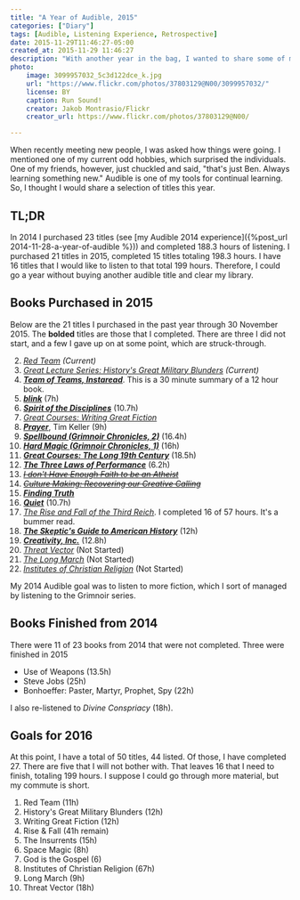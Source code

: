 ```yaml
---
title: "A Year of Audible, 2015"
categories: ["Diary"]
tags: [Audible, Listening Experience, Retrospective]
date: 2015-11-29T11:46:27-05:00
created_at: 2015-11-29 11:46:27
description: "With another year in the bag, I wanted to share some of my Audible listening for 2015."
photo:
    image: 3099957032_5c3d122dce_k.jpg
    url: "https://www.flickr.com/photos/37803129@N00/3099957032/"
    license: BY
    caption: Run Sound!
    creator: Jakob Montrasio/Flickr
    creator_url: https://www.flickr.com/photos/37803129@N00/

---
```


When recently meeting new people, I was asked how things were going. I mentioned one of my current odd hobbies, which surprised the individuals. One of my friends, however, just chuckled and said, "that's just Ben. Always learning something new." Audible is one of my tools for continual learning. So, I thought I would share a selection of titles this year.

<!--more-->

## TL;DR

In 2014 I purchased 23 titles (see [my Audible 2014 experience]({%post_url 2014-11-28-a-year-of-audible %})) and completed 188.3 hours of listening. I purchased 21 titles in 2015, completed 15 titles totaling 198.3 hours. I have 16 titles that I would like to listen to that total 199 hours. Therefore, I could go a year without buying another audible title and clear my library.

## Books Purchased in 2015

Below are the 21 titles I purchased in the past year through 30 November 2015. The **bolded** titles are those that I completed. There are three I did not start, and a few I gave up on at some point, which are struck-through.

2. *[Red Team](http://www.audible.com/pd/Business/Red-Team-Audiobook/B0178BAZZI/?tag=daushacommuni-20) (Current)*
5. *[Great Lecture Series: History's Great Military Blunders](http://www.audible.com/pd/History/Historys-Great-Military-Blunders-and-the-Lessons-They-Teach-Audiobook/B015983X2O/?tag=daushacommuni-20) (Current)*
1. ***[Team of Teams, Instaread](http://www.audible.com/pd/Business/Team-of-Teams-by-General-Stanley-McChrystal-Audiobook/B01168JENS/?tag=daushacommuni-20)***. This is a 30 minute summary of a 12 hour book.
3. ***[blink](http://www.audible.com/pd/Science-Technology/Blink-Audiobook/B002VAEK3K/?tag=daushacommuni-20)*** (7h)
4. ***[Spirit of the Disciplines](http://www.audible.com/pd/Religion-Spirituality/The-Spirit-of-the-Disciplines-Audiobook/B002VA3L94/?tag=daushacommuni-20)*** (10.7h)
6. *[Great Courses: Writing Great Fiction](http://www.audible.com/pd/Self-Development/Writing-Great-Fiction-Storytelling-Tips-and-Techniques-Audiobook/B00P026PZC/?tag=daushacommuni-20)*
7. ***[Prayer](http://www.audible.com/pd/Religion-Spirituality/Prayer-Audiobook/B00OSN2TLI/?tag=daushacommuni-20)***, Tim Keller (9h)
8. ***[Spellbound (Grimnoir Chronicles, 2)](http://www.audible.com/pd/Sci-Fi-Fantasy/Spellbound-Audiobook/B0078SJ8YG/?tag=daushacommuni-20)*** (16.4h)
9. ***[Hard Magic (Grimnoir Chronicles, 1)](http://www.audible.com/pd/Sci-Fi-Fantasy/Hard-Magic-Audiobook/B004XMIMHE/?tag=daushacommuni-20)*** (16h)
10. ***[Great Courses: The Long 19th Century](http://www.audible.com/pd/History/The-Long-19th-Century-European-History-from-1789-to-1917-Audiobook/B00DD54JR4/?tag=daushacommuni-20)*** (18.5h)
11. ***[The Three Laws of Performance](http://www.audible.com/pd/Business/The-Three-Laws-of-Performance-Audiobook/B002VA8M3Y/?tag=daushacommuni-20)*** (6.2h)
12. *[<s>I don't Have Enough Faith to be an Atheist</s>](http://www.audible.com/pd/Religion-Spirituality/I-Dont-Have-Enough-Faith-to-be-an-Atheist-Audiobook/B0036KODQI/?tag=daushacommuni-20)*
13. *[<s>Culture Making: Recovering our Creative Calling</s>](http://www.audible.com/pd/Religion-Spirituality/Culture-Making-Audiobook/B0038G8TPQ/?tag=daushacommuni-20)*
14. ***[Finding Truth](http://www.audible.com/pd/Religion-Spirituality/Finding-Truth-Audiobook/B00UC7GLPO/?tag=daushacommuni-20)***
15. ***[Quiet](http://www.audible.com/pd/Science-Technology/Quiet-Audiobook/B006TIKUN4/?tag=daushacommuni-20)*** (10.7h)
16. *[The Rise and Fall of the Third Reich](http://www.audible.com/pd/History/The-Rise-and-Fall-of-the-Third-Reich-Audiobook/B003VWJAPA/?tag=daushacommuni-20)*. I completed 16 of 57 hours. It's a bummer read.
17. ***[The Skeptic's Guide to American History](http://www.audible.com/pd/History/The-Skeptics-Guide-to-American-History-Audiobook/B00DHOS3PA/?tag=daushacommuni-20)*** (12h)
18. ***[Creativity, Inc.](http://www.audible.com/pd/Business/Creativity-Inc-Audiobook/B00IPK3BWQ/?tag=daushacommuni-20)*** (12.8h)
19. *[Threat Vector](http://www.audible.com/pd/Mysteries-Thrillers/Threat-Vector-Audiobook/B00A9W1U58/?tag=daushacommuni-20)* (Not Started)
20. *[The Long March](http://www.audible.com/pd/History/The-Long-March-Audiobook/B002VACRD0/?tag=daushacommuni-20)* (Not Started)
21. *[Institutes of Christian Religion](http://www.audible.com/pd/Religion-Spirituality/Institutes-of-the-Christian-Religion-Audiobook/B00G3L1AIG/?tag=daushacommuni-20)* (Not Started)

My 2014 Audible goal was to listen to more fiction, which I sort of managed by listening to the Grimnoir series.

## Books Finished from 2014

There were 11 of 23 books from 2014 that were not completed. Three were finished in 2015

* Use of Weapons (13.5h)
* Steve Jobs  (25h)
* Bonhoeffer: Paster, Martyr, Prophet, Spy (22h)

I also re-listened to *Divine Conspriacy* (18h).

## Goals for 2016

At this point, I have a total of 50 titles, 44 listed. Of those, I have completed 27. There are five that I will not bother with. That leaves 16 that I need to finish, totaling 199 hours. I suppose I could go through more material, but my commute is short.

1. Red Team (11h)
2. History's Great Military Blunders (12h)
3. Writing Great Fiction (12h)
4. Rise & Fall (41h remain)
5. The Insurrents (15h)
6. Space Magic (8h)
7. God is the Gospel (6)
8. Institutes of Christian Religion (67h)
9. Long March (9h)
10. Threat Vector (18h)
